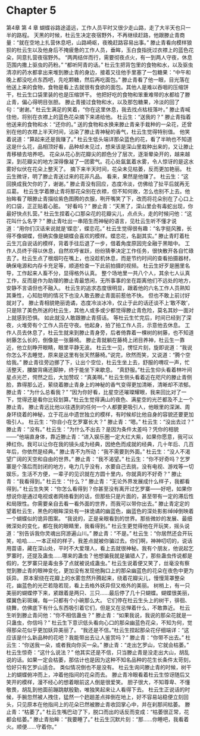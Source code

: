 # Chapter 5

第4章 第 4 章
蝴蝶谷路途遥远，工作人员平时又很少走山路，走了大半天也只一半的路程。
天黑的时候，杜云生决定夜宿野外，不再继续赶路，他跟滕止青商量：“就在空地上扎营休息吧，山路崎岖，夜晚赶路容易出事。”
滕止青看向模样狼狈的杜云生以及他身后不掩疲惫的工作人员，垂眸，玉白食指抚过衣襟上的蓝色花朵，同意扎营夜宿野外。
“两两结伴而行，需要彻夜点火，有一到两人守夜，休息范围内撒上驱虫的药粉。”
“都听阿青的话。”
杜云生把背包里的食物和水，以及驱虫清凉的药水都拿出来堆到滕止青的身边，接着又往他手里塞了一包糖果：“中午和晚上都没吃点东西吧，先吃颗糖，然后再吃面包。”
滕止青看了他一眼，目光落在他送上来的食物，食物是看上去就很有食欲的面包。其他人是难以吞咽的压缩饼干，杜云生口袋里装的也是压缩饼干。
他把好吃的食物和笨重难带的水都给了滕止青，偏心得明目张胆。
滕止青接过食物和水，以及那包糖果，冷淡的回了句：“谢谢。”
杜云生满足的笑着，“你在这里休息，我去找点枯枝落叶。”
滕止青喊住他，将别在衣襟上的蓝色花朵摘下来递给他。
杜云生：“送我的？”
滕止青指着他送来的食物和水：“还你的。”
送的食物和水换来滕止青亲手栽种的一朵花，还曾别在他的衣襟上半天时间，沾染了滕止青神秘的香气，杜云生觉得特别值。
他笑着说道：“算起来还是我赚了。”
杜云生低头端详那朵蓝色的花，看了半晌也不知道这是什么花，品相顶好看，品种却未见过，想来该是深山里栽种出来的，又让滕止青移植去培养吧。
花朵从花心到花瓣尖的颜色分了层次，逐渐晕染开的，越来越深，到花瓣尖的地方深得像凝了一团雾气。花心处氤氲着水雾，令人惊讶的是这水雾好似伏在花朵上整天了。
摘下来半天时间，花朵未见枯萎，反而更加艳丽。
杜云生微讶，明了滕止青送过来的花非凡品。
看来，果然是他赚了。
杜云生：“这回换成我欠你的了，谢谢。”
滕止青没有回应，态度冷淡，仿佛给了扯平后就再无瓜葛。
杜云生学着滕止青将那花朵别在衣襟，但不知何故，怎么也别不上去。他抬眸看了眼滕止青描绘紫色图腾的衣服，咧开嘴笑了下，改而将花朵别在了心口上的口袋，正正贴着心脏。
“好看吗？”
滕止青：“天黑了，深山里会有毒蛇出现，你最好快点扎营。”
杜云生捏着心口那朵花的花瓣尖儿，点点头，走的时候问他：“这花叫什么名字？”
滕止青吐出一串陌生而神秘的语言，见杜云生听不懂才说道：“用你们汉话来说就是‘蝶恋’，蝶恋花。”
杜云生觉得很有趣：“名字挺风雅，长得不像蝴蝶，但确实像是蝴蝶会喜欢的模样。蝶恋花，名副其实。”
滕止青盯着杜云生兀自说话的模样，背着手往后退了一步，借着角度原因完全融于黑暗中。
工作人员终于得以休息，自然欢呼雀跃，纷纷猜拳决定工作任务，很快散开各自忙碌去了。杜云生点了根烟叼在嘴上，也没趁机休息，而是节约时间的查看拍摄器材，确保电源和内存卡充足等，顺道检查一下此前拍摄的视频。
杜云生好歹是圈里名导，工作起来人畜不分，显得格外认真。
整个场地里一共八个人，其余七人认真工作，反而是作为助理的滕止青最悠闲，无所事事的坐在距离他们不远处的地方，安静不言语但也不融入。
杜云生的追求态度很明显，跟着他的六名工作人员熟知其秉性，心知肚明的情况下也没人敢去滕止青面前惹他不快。
但也不敢上前讨好就对了。
滕止青相貌艳丽诡谲，态度冷淡冰冷，仅止于此的话还谈不上‘敢不敢’，只是除了美色所迷的杜云生，其他人或多或少都觉得滕止青危险，莫名其妙一面对上就感到恐惧。
如此就没人敢跟滕止青搭话。
等杜云生忙完后，时间已经到了深夜，火堆旁有个工作人员在守夜。他起身，拍了拍工作人员，示意他去休息。
工作人员去休息了，杜云生就来到滕止青身旁，后者倚靠着一棵树的树藤，也不知道树藤怎么长的，倒像是一张藤椅。
滕止青就躺在藤椅上闭目养神，杜云生一靠近，他立刻睁开眼睛，眼里平静无波。
杜云生一见，愣怔片刻，旋即说道：“我说你怎么不去睡觉，原来是这里有张天然藤椅。”说完，欣然而笑，又说道：“腾个空给我。”
滕止青往旁边挪了下，让出个空位，杜云生坐上去，舒服的喟叹一声，忙活整天，腰酸背痛还脚肿，终于能坐下来歇息。
“真舒服。”杜云生仰头看着林叶间星点光芒，愕然之后，大加赞叹：“真美啊。”
杜云生侧头看着近在咫尺的滕止青侧脸，靠得那么近，萦绕着滕止青身上的神秘的香气变得更加清晰，清晰却不浓郁。
滕止青：“为什么总看我？”
“因为你好看，比星空还璀璨耀眼，我来回比对了一下，觉得还是看你比较划算。”杜云生觉得满山的夜色、满星空的光芒都及不上一个滕止青。
滕止青远比他以往遇到的任何一个人都要更吸引人，他眼里的深渊、周身环绕着的神秘，立于花丛中遗世独立的模样，有时候却比他自身的容貌还要更加吸引人。
杜云生：“你自小在乞罗寨长大？”
滕止青：“嗯。”
杜云生：“没出去过？”
滕止青：“没有。”
杜云生：“为什么不出去？是因为条件太差吗？凭你的相貌——”他端直身体，靠近滕止青：“进入娱乐圈一定大红大紫，如果你愿意，我可以捧红你。我可以让你在我的镜头成为经典，因绝色而成就的经典，几十年后、几百年后，你依然是经典。”
滕止青不为所动：“我不需要到外面。”
杜云生：“没人不渴望广阔的天空和自由的世界。”
滕止青：“我不渴望。”
杜云生：“你不好奇吗？乞罗寨是个落后而封闭的地方，电力几乎没有，水要自己去挑，没有电视、游戏等一切娱乐，生活不方便，一辈子的见识就在方圆十里内，你就真的不好奇？”
滕止青：“我看得到。”
杜云生：“什么？”
滕止青：“无论外界发展成什么样子，我都看得到。”
杜云生失笑：“你怎么看得到？你甚至没有离开过乞罗寨——好吧，如果你想说你是通过电视或者网络看到的话，但那些只是片面的，甚至带有一定的滞后性和局限性。你需要亲自去看一看外面的世界，而我可以带你出去。”
滕止青定定的望着杜云生，黑色的眼眸深处有一抹诡谲的幽蓝色，幽蓝色的深处影影绰绰倒映着一个蝴蝶似的诡异图案。
“我说的，正是亲眼看到的世界。那些微妙的发展、最细微深处的变化，都在我的眼睛里，我看得到。”
杜云生更觉得他在开玩笑，摇头说道：“别告诉我你灵魂出窍游遍山川。”
滕止青：“不是。”
杜云生：“你居然还会开玩笑，哈哈……一本正经的样子，我差点就被你骗过去。你们啊，神神叨叨的，说话用苗语，藏在深山处，平时不大爱理人，看上去就很神秘。我有个朋友，他说起乞罗寨时，还提及蛊虫……哪来的蛊虫？他想骗我就是骗错人了，那些蛊虫传说都是假的，乞罗寨只是毒虫多了点就被说成蛊虫。”
杜云生说着便又笑了，丝毫没有察觉到滕止青的眼神变化，更加没有发现他胸口上的那朵幽蓝色的花朵在夜色中更为妖异。
原本萦绕在花瓣上的水雾忽然升腾起来，绕着花瓣尖儿，慢慢笼罩整朵花，幽蓝色的光芒若隐若现，看上去格外妖异但又格外的美丽。
树梢上，有一只美丽的蝴蝶停下来，紧跟着是两只、三只……最后停了几十只蝴蝶。蝴蝶很美丽，蝶翼色彩斑斓，每一只都有个小碗那么大。
它们停在杜云生头上的树干，徘徊、绕舞，仿佛底下有什么东西吸引着它们，但是又在忌惮着什么，不敢靠近。
杜云生听到滕止青问他：“你不相信蛊虫？”
滕止青：“如果我说，我说的那朵花就是一只蛊虫，你信吗？”
杜云生下意识低头看向心口的那朵幽蓝色花朵，不知为何，觉得那朵花似乎更加妖异美丽了。
“我还是不信。”杜云生捏起那朵花仔细端详：“这应该是什么新品种的花吧？我能带出去让人鉴赏吗？”
滕止青：“你带不出去。”
杜云生：“你送我一朵，或者我向你买一朵。”
滕止青：“走出乞罗山，它就会枯萎。”
杜云生惊奇：“这什么说法？”
他其实还是不信，只当滕止青是没走出大山，胡乱说的话。如果一定会枯萎，那估计也是因为这种不知名品种的花生长条件太苛刻，恰好只有乞罗山适合。
类似情况倒也不是没有。
杜云生询问滕止青的时候，树干上的蝴蝶俯冲而上，冲着他指间的花朵而去。
滕止青冷眼看着杜云生惊讶随后又笑开的模样，漫不经心的想着眼前这人倒是很爱笑。
胆子很大，不知尊卑、不懂敬畏，胡乱到他面前蹦跳献殷勤，唯独笑起来让人看得下去。
杜云生正说话的时候，手腕忽然被人拽住，猛然一个趔趄差点摔倒在地上，好不容易站稳便立刻回头，只见原本在他指间上的花朵已然被滕止青收回掌心中，并在刹那间枯萎。
滕止青：“枯萎了。”
杜云生嘴巴动了下，脱口而出的话反而变成：“枯萎很正常，花都会枯萎。”
滕止青抬眸：“我要睡了。”
杜云生沉默片刻：“那……你睡吧，我看着火。顺便……守着你。”